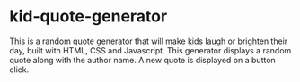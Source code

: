 # kid-quote-generator
 This is a random quote generator that will make kids laugh or brighten their day, built with HTML, CSS and Javascript. This generator displays a random quote along with the author name. A new quote is displayed on a button click.

